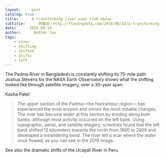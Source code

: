 ```yaml
---
layout:     post
catalog: true
title:      A transforming river seen from above
subtitle:      转载自：http://flowingdata.com/2018/08/14/a-transforming-river-seen-from-above/
date:      2018-08-14
author:      Nathan Yau
tags:
    - river
    - shifting
    - shifted
    - shifts
    - left
---
```


The Padma River in Bangladesh is constantly shifting its 75-mile path. Joshua Stevens for the NASA Earth Observatory shows what the shifting looked like through satellite imagery, over a 30-year span. 

Kasha Patel:

> The upper section of the Padma—the Harirampur region— has experienced the most erosion and shows the most notable changes. The river has become wider at this section by eroding along both banks, although most activity occurred on the left bank. Using topographic, aerial, and satellite imagery, scientists found that the left bank shifted 12 kilometers towards the north from 1860 to 2009 and developed a meandering bend. The river left a scar where the water once flowed, as you can see in the 2018 image.

See also the dramatic shifts of the Ucayali River in Peru.
